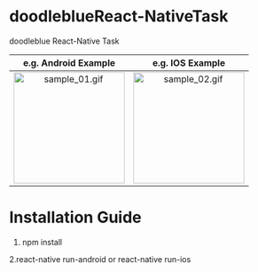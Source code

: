 # doodleblueReact-NativeTask

doodleblue React-Native Task


|e.g. Android Example|e.g. IOS Example|
|:---:|:---:|
|<img src="https://github.com/sUdayBhaksar/doodleblueReact-NativeTask/blob/master/sampleOne.gif" alt="sample_01.gif" width="200px" /> | <img src="https://github.com/sUdayBhaksar/doodleblueReact-NativeTask/blob/master/sampleTwo.gif" alt="sample_02.gif" width="200px" />|



# Installation Guide

1. npm install

 2.react-native run-android or react-native run-ios



